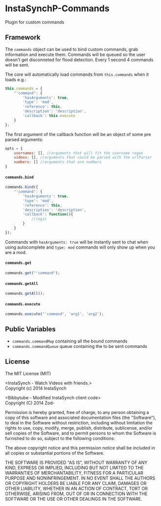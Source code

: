 InstaSynchP-Commands
====================

Plugin for custom commands

Framework
---------
The `commands` object can be used to bind custom commands, grab information and execute them.
Commands will be queued so the user doesn't get disconneted for flood detection. Every 1 second 4 commands will be sent.

The core will automatically load commands from `this.commands` when it loads e.g.:
```javascript
this.commands = {
    "'command": {
        'hasArguments': true,
        'type': 'mod',
        'reference': this,
        'description': 'description',
        'callback': this.execute
    }
};
```
The first argument of the callback function will be an object of some pre parsed arguments:
```javascript
opts = {
    usernames: [], //arguments that will fit the username regex
    videos: [], //arguments that could be parsed with the urlParser
    numbers: [] //arguments that are numbers
}
```

#### `commands.bind`
```javascript
commands.bind({
    "'command": {
        'hasArguments': true,
        'type': 'mod',
        'reference': this,
        'description': 'description',
        'callback': function(){
            //logic
        }
    }
});
```
Commands with `hasArguments: true` will be instantly sent to chat when using autocomplete and `type: mod` commands will only show up when you are a mod.
#### `commands.get`
```javascript
commands.get("'command");
```
#### `commands.getAll`
```javascript
commands.getAll();
```
#### `commands.execute`
```javascript
commands.execute("'command", 'arg1', 'arg2');
```

Public Variables
---------
* `commands.commandMap` containing all the bound commands
* `commands.commandQueue` queue containing the to be sent commands


License
-----------
The MIT License (MIT)<br>

&lt;InstaSynch - Watch Videos with friends.&gt;<br>
Copyright (c) 2014 InstaSynch

&lt;Bibbytube - Modified InstaSynch client code&gt;<br>
Copyright (C) 2014  Zod-

Permission is hereby granted, free of charge, to any person obtaining a copy
of this software and associated documentation files (the "Software"), to deal
in the Software without restriction, including without limitation the rights
to use, copy, modify, merge, publish, distribute, sublicense, and/or sell
copies of the Software, and to permit persons to whom the Software is
furnished to do so, subject to the following conditions:

The above copyright notice and this permission notice shall be included in all
copies or substantial portions of the Software.

THE SOFTWARE IS PROVIDED "AS IS", WITHOUT WARRANTY OF ANY KIND, EXPRESS OR
IMPLIED, INCLUDING BUT NOT LIMITED TO THE WARRANTIES OF MERCHANTABILITY,
FITNESS FOR A PARTICULAR PURPOSE AND NONINFRINGEMENT. IN NO EVENT SHALL THE
AUTHORS OR COPYRIGHT HOLDERS BE LIABLE FOR ANY CLAIM, DAMAGES OR OTHER
LIABILITY, WHETHER IN AN ACTION OF CONTRACT, TORT OR OTHERWISE, ARISING FROM,
OUT OF OR IN CONNECTION WITH THE SOFTWARE OR THE USE OR OTHER DEALINGS IN THE
SOFTWARE.
